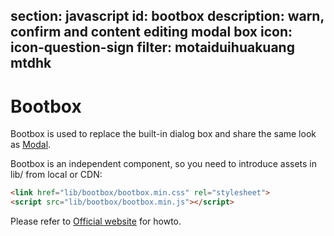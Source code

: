 ﻿section: javascript
id: bootbox
description: warn, confirm and content editing modal box
icon: icon-question-sign
filter: motaiduihuakuang mtdhk
---

# Bootbox

Bootbox is used to replace the built-in dialog box and share the same look as [Modal](#javascript/modal).

Bootbox is an independent component, so you need to introduce assets in lib/ from local or CDN:

```html
<link href="lib/bootbox/bootbox.min.css" rel="stylesheet">
<script src="lib/bootbox/bootbox.min.js"></script>
```

Please refer to [Official website](http://bootboxjs.com/#) for howto.

<link href="../dist/lib/bootbox/bootbox.min.css" rel="stylesheet">
<script src="../dist/lib/bootbox/bootbox.min.js"></script>
